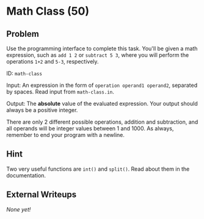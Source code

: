 # Math Class (50)

## Problem

Use the programming interface to complete this task. You&#39;ll be given a math expression, such as `add 1 2` or `subtract 5 3`, where you will perform the operations `1+2` and `5-3`, respectively.

ID:&nbsp;`math-class` 

Input: An expression in the form of `operation operand1 operand2`, separated by spaces. Read input from `math-class.in`.

Output: The **absolute** value of the evaluated&nbsp;expression. Your output should always be a positive integer.

There are only 2 different possible operations, addition and subtraction, and all operands will be integer values between 1 and 1000. As always, remember to end your program with a newline.

## Hint

Two very useful functions are `int()` and `split()`. Read about them in the documentation.

## External Writeups

*None yet!*